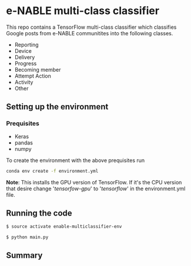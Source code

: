 # e-NABLE multi-class classifier

This repo contains a TensorFlow multi-class classifier which classifies Google posts from e-NABLE communitites into the following classes.
* Reporting
* Device
* Delivery
* Progress
* Becoming member
* Attempt Action
* Activity
* Other

## Setting up the environment

### Prequisites
* Keras
* pandas
* numpy

To create the environment with the above prequisites run
```bash
conda env create -f environment.yml
```

**Note**: This installs the GPU version of TensorFlow. If it's the CPU version that desire change '_tensorfow-gpu_' to '_tensorflow_' in the environment.yml file.

## Running the code

```bash
$ source activate enable-multiclassifier-env

$ python main.py
```

## Summary
